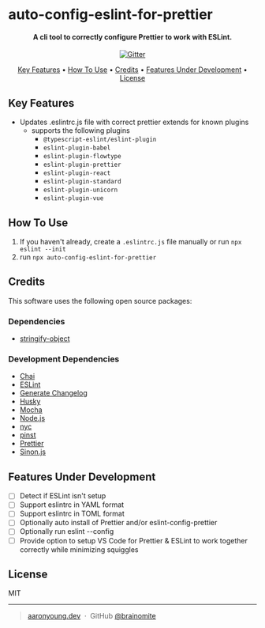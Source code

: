 # auto-config-eslint-for-prettier

<h4 align="center">A cli tool to correctly configure Prettier to work with ESLint.</h4>

<p align="center">
  <a href="https://badge.fury.io/js/auto-config-eslint-for-prettier">
    <img src="https://badge.fury.io/js/auto-config-eslint-for-prettier.svg"
         alt="Gitter">
  </a>
</p>

<p align="center">
  <a href="#key-features">Key Features</a> •
  <a href="#how-to-use">How To Use</a> •
  <a href="#credits">Credits</a> •
  <a href="features-under-development">Features Under Development</a> •
  <a href="#license">License</a>
</p>

## Key Features

- Updates .eslintrc.js file with correct prettier extends for known plugins
  - supports the following plugins
    - `@typescript-eslint/eslint-plugin`
    - `eslint-plugin-babel`
    - `eslint-plugin-flowtype`
    - `eslint-plugin-prettier`
    - `eslint-plugin-react`
    - `eslint-plugin-standard`
    - `eslint-plugin-unicorn`
    - `eslint-plugin-vue`

## How To Use

1. If you haven't already, create a `.eslintrc.js` file manually or run
   `npx eslint --init`
2. run `npx auto-config-eslint-for-prettier`

## Credits

This software uses the following open source packages:

### Dependencies

- [stringify-object](https://www.npmjs.com/package/stringify-object)

### Development Dependencies

- [Chai](https://www.npmjs.com/package/chai)
- [ESLint](https://www.npmjs.com/package/eslint)
- [Generate Changelog](https://www.npmjs.com/package/generate-changelog)
- [Husky](https://www.npmjs.com/package/husky)
- [Mocha](https://www.npmjs.com/package/mocha)
- [Node.js](https://nodejs.org/)
- [nyc](https://www.npmjs.com/package/nyc)
- [pinst](https://www.npmjs.com/package/pinst)
- [Prettier](https://www.npmjs.com/package/prettier)
- [Sinon.js](https://www.npmjs.com/package/sinon)

## Features Under Development

- [ ] Detect if ESLint isn't setup
- [ ] Support eslintrc in YAML format
- [ ] Support eslintrc in TOML format
- [ ] Optionally auto install of Prettier and/or eslint-config-prettier
- [ ] Optionally run eslint --config
- [ ] Provide option to setup VS Code for Prettier & ESLint to work together
      correctly while minimizing squiggles

## License

MIT

---

> [aaronyoung.dev](https://aaronyoung.dev) &nbsp;&middot;&nbsp; GitHub
> [@brainomite](https://github.com/brainomite)
